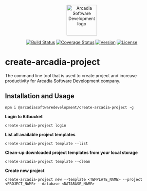 <p align="center"><img width="100" src="https://i.imgur.com/jkzSrTC.png" alt="Arcadia Software Development logo"></p>

<p align="center">
  <a href="https://app.circleci.com/pipelines/github/arcadiasoftwaredevelopment/create-arcadia-project?branch=master"><img src="https://img.shields.io/circleci/build/github/arcadiasoftwaredevelopment/create-arcadia-project/master.svg?sanitize=true" alt="Build Status"></a>
  <a href="https://codecov.io/gh/arcadiasoftwaredevelopment/create-arcadia-project?branch=master"><img src="https://codecov.io/gh/arcadiasoftwaredevelopment/create-arcadia-project/branch/master/graph/badge.svg" alt="Coverage Status" /></a>
  <a href="https://www.npmjs.com/package/@arcadiasoftwaredevelopment/create-arcadia-project"><img src="https://img.shields.io/npm/v/%40arcadiasoftwaredevelopment%2Fcreate-arcadia-project.svg?sanitize=true" alt="Version"></a>
  <a href="https://www.npmjs.com/package/@arcadiasoftwaredevelopment/create-arcadia-project"><img src="https://img.shields.io/npm/l/%40arcadiasoftwaredevelopment%2Fcreate-arcadia-project.svg?sanitize=true" alt="License"></a>
</p>

# create-arcadia-project
The command line tool that is used to create project and increase productivity for Arcadia Software Development company.

## Installation and Usage

    npm i @arcadiasoftwaredevelopment/create-arcadia-project -g

**Login to Bitbucket**

    create-arcadia-project login

**List all available project templates**

    create-arcadia-project template --list
**Clean-up downloaded project templates from your local storage**

    create-arcadia-project template --clean
**Create new project**

    create-arcadia-project new --template <TEMPLATE_NAME> --project <PROJECT_NAME> --database <DATABASE_NAME>

